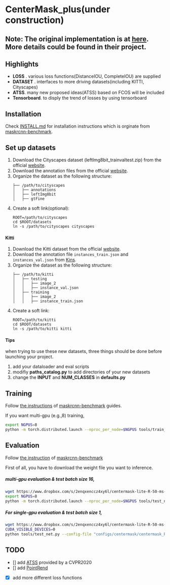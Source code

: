 # CenterMask_plus(under construction)

## Note:  The original implementation is at [here](https://github.com/youngwanLEE/CenterMask). More details could be found in their project.

## Highlights
- **LOSS** . various loss functions(DistanceIOU, CompleteIOU) are supplied
- **DATASET** . interfaces to more driving datasets(including KITTI, Cityscapes) 
- **ATSS**. many new proposed ideas(ATSS) based on FCOS will be included
- **Tensorboard**. to disply the trend of losses by using tensorboard

## Installation
Check [INSTALL.md](INSTALL.md) for installation instructions which is orginate from [maskrcnn-benchmark](https://github.com/facebookresearch/maskrcnn-benchmark).

## Set up datasets

1. Download the Cityscapes dataset (leftImg8bit\_trainvaltest.zip) from the official [website](https://www.cityscapes-dataset.com/downloads/).
2. Download the annotation files from the official [website](https://www.cityscapes-dataset.com/downloads/).
3. Organize the dataset as the following structure:
    ```
    ├── /path/to/cityscapes
    │   ├── annotations
    │   ├── leftImg8bit
    │   ├── gtFine
    ```
4. Create a soft link(optional):
    ```
    ROOT=/path/to/cityscapes
    cd $ROOT/datasets
    ln -s /path/to/cityscapes cityscapes
    ```

#### Kitti

1. Download the Kitti dataset from the official [website](http://www.cvlibs.net/download.php?file=data_object_image_2.zip).
2. Download the annotation file `instances_train.json` and `instances_val.json` from [Kins](https://github.com/qqlu/Amodal-Instance-Segmentation-through-KINS-Dataset).
3. Organize the dataset as the following structure:
	```
    ├── /path/to/kitti
    │   ├── testing
    │   │   ├── image_2
    │   │   ├── instance_val.json
    │   ├── training
    │   │   ├── image_2
    │   │   ├── instance_train.json
    ```
4. Create a soft link:
    ```
    ROOT=/path/to/kitti
    cd $ROOT/datasets
    ln -s /path/to/kitti kitti
    ```
#### Tips
when trying to use these new datasets, three things should be done before launching your project.
1. add your dataloader and eval scripts
2. modifiy  **paths_catalog.py**  to add directories of your new datasets
3. change the **INPUT** and **NUM_CLASSES** in **defaults.py**

## Training
Follow [the instructions](https://github.com/facebookresearch/maskrcnn-benchmark#multi-gpu-training) of  [maskrcnn-benchmark](https://github.com/facebookresearch/maskrcnn-benchmark) guides.

If you want multi-gpu (e.g.,8) training,

```bash
export NGPUS=8
python -m torch.distributed.launch --nproc_per_node=$NGPUS tools/train_net.py --config-file "configs/centermask/centermask_R_50_FPN_1x.yaml" 
```

## Evaluation

Follow [the instruction](https://github.com/facebookresearch/maskrcnn-benchmark#evaluation) of [maskrcnn-benchmark](https://github.com/facebookresearch/maskrcnn-benchmark)

First of all, you have to download the weight file you want to inference.

##### multi-gpu evaluation & test batch size 16,
```bash
wget https://www.dropbox.com/s/2enqxenccz4xy6l/centermask-lite-R-50-ms-bs32-1x.pth
export NGPUS=8
python -m torch.distributed.launch --nproc_per_node=$NGPUS tools/test_net.py --config-file "configs/centermask/centermask_R_50_FPN_lite_res600_ms_bs32_1x.yaml"   TEST.IMS_PER_BATCH 16 MODEL.WEIGHT centermask-lite-R-50-ms-bs32-1x.pth
```

##### For single-gpu evaluation & test batch size 1,
```bash
wget https://www.dropbox.com/s/2enqxenccz4xy6l/centermask-lite-R-50-ms-bs32-1x.pth
CUDA_VISIBLE_DEVICES=0
python tools/test_net.py --config-file "configs/centermask/centermask_R_50_FPN_lite_res600_ms_bs32_1x.yaml" TEST.IMS_PER_BATCH 1 MODEL.WEIGHT centermask-lite-R-50-ms-bs32-1x.pth
```

## TODO
 - [] add [ATSS](https://github.com/sfzhang15/ATSS) provided by a CVPR2020
 - [] add [PointRend](https://github.com/facebookresearch/detectron2/tree/master/projects/PointRend)
 - [x] add more different loss functions
